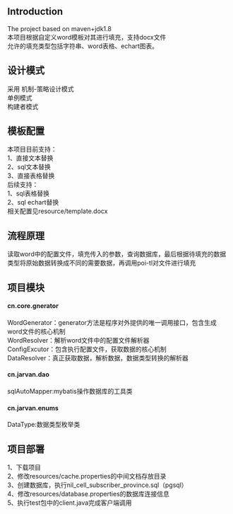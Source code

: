 ## Introduction
The project based on maven+jdk1.8 <br/>
本项目根据自定义word模板对其进行填充，支持docx文件<br/>
允许的填充类型包括字符串、word表格、echart图表。<br/>
## 设计模式
采用
机制-策略设计模式<br/>
单例模式<br/>
构建者模式<br/>
## 模板配置
本项目目前支持：<br/>
1、直接文本替换<br/>
2、sql文本替换<br/>
3、直接表格替换<br/>
后续支持：<br/>
1、sql表格替换<br/>
2、sql echart替换<br/>
相关配置见resource/template.docx

## 流程原理
读取word中的配置文件，填充传入的参数，查询数据库，最后根据待填充的数据类型将原始数据转换成不同的需要数据，再调用poi-tl对文件进行填充<br/>
## 项目模块

#### cn.core.gnerator
WordGenerator：generator方法是程序对外提供的唯一调用接口，包含生成word文件的核心机制<br/>
WordResolver：解析word文件中的配置文件解析器<br/>
ConfigExcutor：包含执行配置文件，获取数据的核心机制<br/>
DataResolver：真正获取数据，解析数据，数据类型转换的解析器<br/>

#### cn.jarvan.dao
sqlAutoMapper:mybatis操作数据库的工具类<br/>

#### cn.jarvan.enums
DataType:数据类型枚举类<br/>

## 项目部署
1、下载项目<br/>
2、修改resources/cache.properties的中间文档存放目录<br/>
3、创建数据库，执行nil_cell_subscriber_province.sql（pgsql）<br/>
4、修改resources/database.properties的数据库连接信息<br/>
5、执行test包中的client.java完成客户端调用
